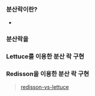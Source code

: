 
### 분산락이란?
- 

### 분산락을 

### Lettuce를 이용한 분산 락 구현

### Redisson을 이용한 분산 락 구현







> [](https://hyperconnect.github.io/2019/11/15/redis-distributed-lock-1.html)
> [](https://helloworld.kurly.com/blog/distributed-redisson-lock/)
> [redisson-vs-lettuce](https://redisson.org/feature-comparison-redisson-vs-lettuce.html)